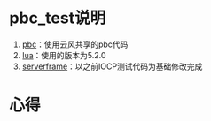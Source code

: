 # pbc_test说明
1. [pbc](https://github.com/cloudwu/pbc)：使用云风共享的pbc代码
2. [lua](http://www.lua.org)：使用的版本为5.2.0
3. [serverframe](https://github.com/Eric-Dang/CompletionPort)：以之前IOCP测试代码为基础修改完成

# 心得

